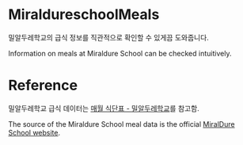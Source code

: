 # MiraldureschoolMeals
밀알두레학교의 급식 정보를 직관적으로 확인할 수 있게끔 도와줍니다.<br/> 

Information on meals at Miraldure School can be checked intuitively.

# Reference
밀알두레학교 급식 데이터는 <a href="https://www.miraldure.com/Board/Index/30">매월 식단표 - 밀알두레학교</a>를 참고함. <br/>

The source of the Miraldure School meal data is the official <a href="https://www.miraldure.com/Board/Index/30">MiralDure School website</a>.
